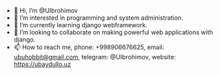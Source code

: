 - 👋 Hi, I’m @UIbrohimov
- 👀 I’m interested in programming and system administration.
- 🌱 I’m currently learning django webframework.
- 💞️ I’m looking to collaborate on making powerful web applications with django.
- 📫 How to reach me, phone: +998906676625, email: ubuhobbit@gmail.com, telegram: @UIbrohimov, website: https://ubaydullo.uz

<!---
UIbrohimov/UIbrohimov is a ✨ special ✨ repository because its `README.md` (this file) appears on your GitHub profile.
You can click the Preview link to take a look at your changes.
--->
